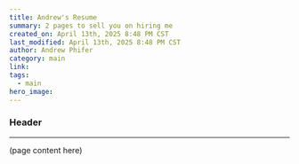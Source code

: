 ```yaml
---
title: Andrew's Resume
summary: 2 pages to sell you on hiring me
created_on: April 13th, 2025 8:48 PM CST
last_modified: April 13th, 2025 8:48 PM CST
author: Andrew Phifer
category: main
link: 
tags:
  - main
hero_image:
---
```


### Header

---

(page content here)